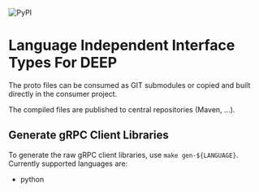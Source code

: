 ![PyPI](https://img.shields.io/pypi/v/deep-proto)

# Language Independent Interface Types For DEEP

The proto files can be consumed as GIT submodules or copied and built directly in the consumer project.

The compiled files are published to central repositories (Maven, ...).

## Generate gRPC Client Libraries

To generate the raw gRPC client libraries, use `make gen-${LANGUAGE}`. Currently supported languages are:

* python
